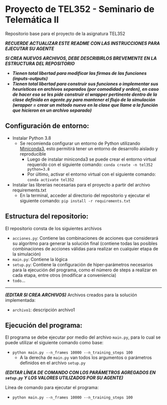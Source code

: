 # Proyecto de TEL352 - Seminario de Telemática II 

Repositorio base para el proyecto de la asignatura TEL352

**_RECUERDE ACTUALIZAR ESTE README CON LAS INSTRUCCIONES PARA EJECUTAR SU AGENTE_**

**_SI CREA NUEVOS ARCHIVOS, DEBE DESCRIBIRLOS BREVEMENTE EN LA ESTRUCTURA DEL REPOSITORIO_**

- **_Tienen total libertad para modificar las firmas de las funciones (inputs-outputs)_**
- **_Tienen total libertad para construir sus funciones o implementar sus heurísticas en archivos separados (por comodidad y orden), en caso de hacer eso se les pide construir el wrapper pertinente dentro de la clase definida en agente.py para mantener el flujo de la simulación (wrapper = crear un método nuevo en la clase que llame a la función que hicieron en un archivo separado)_**

## Configuración de entorno:

- Instalar Python 3.8
    - Se recomienda configurar un entorno de Python utilizando [Miniconda3](https://www.anaconda.com/docs/getting-started/miniconda/install), esto permitirá tener un entorno de desarrollo aislado y reproducible
        - Luego de instalar miniconda3 se puede crear el entorno virtual requerido con el siguiente comando: `conda create -n tel352 python=3.8`
        - Por último, activar el entorno virtual con el siguiente comando: `conda activate tel352`
- Instalar las librerias necesarias para el proyecto a partir del archivo requirements.txt
    - En la terminal, acceder al directorio del repositorio y ejecutar el siguiente comando: `pip install -r requirements.txt`

## Estructura del repositorio:

El repositorio consta de los siguientes archivos

- `acciones.py`: Contiene las combinaciones de acciones que considerará su algoritmo para generar la solución final (contiene todas las posibles combinaciones de acciones válidas para realizar en cualquier etapa de la simulación)
- `main.py`: Contiene la lógica 
- `setup.py`: Contiene la configuración de hiper-parámetros necesarios para la ejecución del programa, como el número de steps a realizar en cada etapa, entre otros (modificar a conveniencia)
- `todo`...

---

**_(EDITAR SI CREA ARCHIVOS)_** Archivos creados para la solución implementada:

- `archivo1`: descripción archivo1 

## Ejecución del programa:

El programa se debe ejecutar por medio del archivo `main.py`, para lo cual se puede utilizar el siguiente comando como base:
- `python main.py --n_frames 10000 --n_training_steps 100`
    - A la derecha de `main.py` van todos los argumentos o parámetros definidos en el archivo `setup.py`

**_(EDITAR LÍNEA DE COMANDO CON LOS PARÁMETROS AGREGADOS EN `setup.py` Y LOS VALORES UTILIZADOS POR SU AGENTE)_**

Línea de comando para ejecutar el programa:

- `python main.py --n_frames 10000 --n_training_steps 100`
